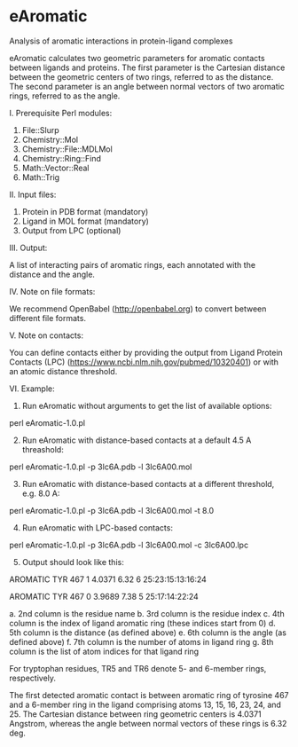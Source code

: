 # eAromatic

Analysis of aromatic interactions in protein-ligand complexes

eAromatic calculates two geometric parameters for aromatic contacts 
between ligands and proteins. The first parameter is the Cartesian 
distance between the geometric centers of two rings, referred to as 
the distance. The second parameter is an angle between normal vectors 
of two aromatic rings, referred to as the angle.

I. Prerequisite Perl modules:

1. File::Slurp
2. Chemistry::Mol
3. Chemistry::File::MDLMol
4. Chemistry::Ring::Find
5. Math::Vector::Real
6. Math::Trig

II. Input files:

1. Protein in PDB format (mandatory)
2. Ligand in MOL format (mandatory)
3. Output from LPC (optional)

III. Output:

A list of interacting pairs of aromatic rings, each annotated with 
the distance and the angle.

IV. Note on file formats:

We recommend OpenBabel (http://openbabel.org) to convert between 
different file formats.

V. Note on contacts:

You can define contacts either by providing the output from Ligand 
Protein Contacts (LPC) (https://www.ncbi.nlm.nih.gov/pubmed/10320401) 
or with an atomic distance threshold.

VI. Example:

1. Run eAromatic without arguments to get the list of available options:

perl eAromatic-1.0.pl 

2. Run eAromatic with distance-based contacts at a default 4.5 A 
threashold:

perl eAromatic-1.0.pl -p 3lc6A.pdb -l 3lc6A00.mol

3. Run eAromatic with distance-based contacts at a different 
threshold, e.g. 8.0 A:

perl eAromatic-1.0.pl -p 3lc6A.pdb -l 3lc6A00.mol -t 8.0

4. Run eAromatic with LPC-based contacts:

perl eAromatic-1.0.pl -p 3lc6A.pdb -l 3lc6A00.mol -c 3lc6A00.lpc

5. Output should look like this:

AROMATIC TYR  467  1  4.0371    6.32  6 25:23:15:13:16:24

AROMATIC TYR  467  0  3.9689    7.38  5 25:17:14:22:24

a. 2nd column is the residue name
b. 3rd column is the residue index
c. 4th column is the index of ligand aromatic ring (these indices start 
from 0)
d. 5th column is the distance (as defined above)
e. 6th column is the angle (as defined above)
f. 7th column is the number of atoms in ligand ring
g. 8th column is the list of atom indices for that ligand ring

For tryptophan residues, TR5 and TR6 denote 5- and 6-member rings, 
respectively.

The first detected aromatic contact is between aromatic ring of 
tyrosine 467 and a 6-member ring in the ligand comprising atoms 13, 
15, 16, 23, 24, and 25. The Cartesian distance between ring geometric 
centers is 4.0371 Angstrom, whereas the angle between normal vectors 
of these rings is 6.32 deg.
